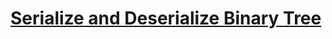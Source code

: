 # [Serialize and Deserialize Binary Tree](https://leetcode.com/problems/serialize-and-deserialize-binary-tree/)
